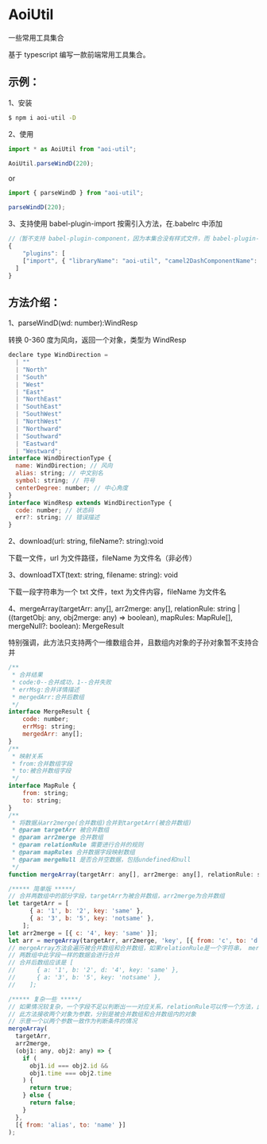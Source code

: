 # AoiUtil

一些常用工具集合

基于 typescript 编写一款前端常用工具集合。

## 示例：

1、安装

```bash
$ npm i aoi-util -D
```

2、使用

```js
import * as AoiUtil from "aoi-util";

AoiUtil.parseWindD(220);
```

or

```js
import { parseWindD } from "aoi-util";

parseWindD(220);
```

3、支持使用 babel-plugin-import 按需引入方法，在.babelrc 中添加

```js
//（暂不支持 babel-plugin-component，因为本集合没有样式文件，而 babel-plugin-component 必须有样式文件）
{
    "plugins": [
    ["import", { "libraryName": "aoi-util", "camel2DashComponentName": false }]
  ]
}
```

## 方法介绍：

1、parseWindD(wd: number):WindResp

转换 0-360 度为风向，返回一个对象，类型为 WindResp

```js
declare type WindDirection =
  | ""
  | "North"
  | "South"
  | "West"
  | "East"
  | "NorthEast"
  | "SouthEast"
  | "SouthWest"
  | "NorthWest"
  | "Northward"
  | "Southward"
  | "Eastward"
  | "Westward";
interface WindDirectionType {
  name: WindDirection; // 风向
  alias: string; // 中文别名
  symbol: string; // 符号
  centerDegree: number; // 中心角度
}
interface WindResp extends WindDirectionType {
  code: number; // 状态码
  err?: string; // 错误描述
}
```

2、download(url: string, fileName?: string):void

下载一文件，url 为文件路径，fileName 为文件名（非必传）

3、downloadTXT(text: string, filename: string): void

下载一段字符串为一个 txt 文件，text 为文件内容，fileName 为文件名

4、mergeArray(targetArr: any[], arr2merge: any[], relationRule: string | ((targetObj: any, obj2merge: any) => boolean), mapRules: MapRule[], mergeNull?: boolean): MergeResult

特别强调，此方法只支持两个一维数组合并，且数组内对象的子孙对象暂不支持合并

```js
/**
 * 合并结果
 * code:0--合并成功，1--合并失败
 * errMsg:合并详情描述
 * mergedArr:合并后数组
 */
interface MergeResult {
    code: number;
    errMsg: string;
    mergedArr: any[];
}
/**
 * 映射关系
 * from:合并数组字段
 * to:被合并数组字段
 */
interface MapRule {
    from: string;
    to: string;
}
/**
 * 将数据从arr2merge(合并数组)合并到targetArr(被合并数组)
 * @param targetArr 被合并数组
 * @param arr2merge 合并数组
 * @param relationRule 需要进行合并的规则
 * @param mapRules 合并数据字段映射数组
 * @param mergeNull 是否合并空数据，包括undefined和null
 */
function mergeArray(targetArr: any[], arr2merge: any[], relationRule: string | ((targetObj: any, obj2merge: any) => boolean), mapRules: MapRule[], mergeNull?: boolean): MergeResult;

/***** 简单版 *****/
// 合并两数组中的部分字段，targetArr为被合并数组，arr2merge为合并数组
let targetArr = [
      { a: '1', b: '2', key: 'same' },
      { a: '3', b: '5', key: 'notsame' },
    ];
let arr2merge = [{ c: '4', key: 'same' }];
let arr = mergeArray(targetArr, arr2merge, 'key', [{ from: 'c', to: 'd' }]);
// mergeArray方法会遍历被合并数组和合并数组，如果relationRule是一个字符串， mergeArray方法会以此字符串为字段名，
// 两数组中此字段一样的数据会进行合并
// 合并后数组应该是 [
//      { a: '1', b: '2', d: '4', key: 'same' },
//      { a: '3', b: '5', key: 'notsame' },
//    ];

/***** 复杂一些 *****/
// 如果情况较复杂，一个字段不足以判断出一一对应关系，relationRule可以传一个方法，此方法必须返回一个boolean值，
// 此方法接收两个对象为参数，分别是被合并数组和合并数组内的对象
// 示意一个以两个参数一致作为判断条件的情况
mergeArray(
  targetArr,
  arr2merge,
  (obj1: any, obj2: any) => {
    if (
      obj1.id === obj2.id &&
      obj1.time === obj2.time
    ) {
      return true;
    } else {
      return false;
    }
  },
  [{ from: 'alias', to: 'name' }]
);
```

